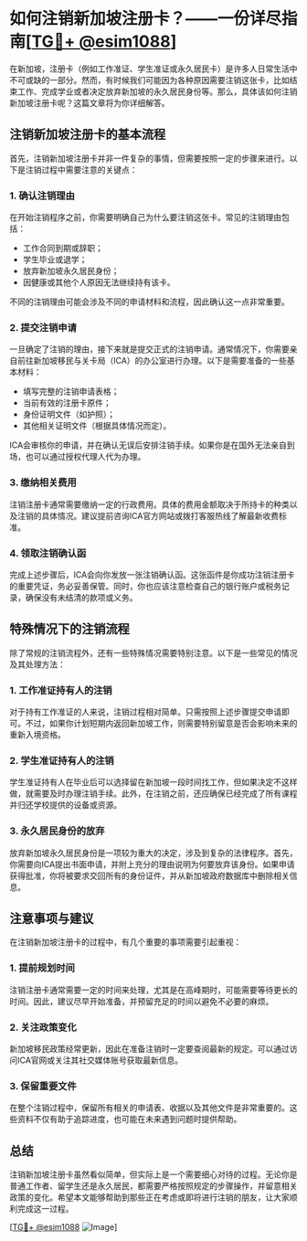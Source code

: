 # 如何注销新加坡注册卡？——一份详尽指南[[TG💪+ @esim1088](https://t.me/s/esim1088)]

在新加坡，注册卡（例如工作准证、学生准证或永久居民卡）是许多人日常生活中不可或缺的一部分。然而，有时候我们可能因为各种原因需要注销这张卡，比如结束工作、完成学业或者决定放弃新加坡的永久居民身份等。那么，具体该如何注销新加坡注册卡呢？这篇文章将为你详细解答。

## 注销新加坡注册卡的基本流程

首先，注销新加坡注册卡并非一件复杂的事情，但需要按照一定的步骤来进行。以下是注销过程中需要注意的关键点：

### 1. 确认注销理由
在开始注销程序之前，你需要明确自己为什么要注销这张卡。常见的注销理由包括：
- 工作合同到期或辞职；
- 学生毕业或退学；
- 放弃新加坡永久居民身份；
- 因健康或其他个人原因无法继续持有该卡。

不同的注销理由可能会涉及不同的申请材料和流程，因此确认这一点非常重要。

### 2. 提交注销申请
一旦确定了注销的理由，接下来就是提交正式的注销申请。通常情况下，你需要亲自前往新加坡移民与关卡局（ICA）的办公室进行办理。以下是需要准备的一些基本材料：
- 填写完整的注销申请表格；
- 当前有效的注册卡原件；
- 身份证明文件（如护照）；
- 其他相关证明文件（根据具体情况而定）。

ICA会审核你的申请，并在确认无误后安排注销手续。如果你是在国外无法亲自到场，也可以通过授权代理人代为办理。

### 3. 缴纳相关费用
注销注册卡通常需要缴纳一定的行政费用。具体的费用金额取决于所持卡的种类以及注销的具体情况。建议提前咨询ICA官方网站或拨打客服热线了解最新收费标准。

### 4. 领取注销确认函
完成上述步骤后，ICA会向你发放一张注销确认函。这张函件是你成功注销注册卡的重要凭证，务必妥善保管。同时，你也应该注意检查自己的银行账户或税务记录，确保没有未结清的款项或义务。

## 特殊情况下的注销流程

除了常规的注销流程外，还有一些特殊情况需要特别注意。以下是一些常见的情况及其处理方法：

### 1. 工作准证持有人的注销
对于持有工作准证的人来说，注销过程相对简单。只需按照上述步骤提交申请即可。不过，如果你计划短期内返回新加坡工作，则需要特别留意是否会影响未来的重新入境资格。

### 2. 学生准证持有人的注销
学生准证持有人在毕业后可以选择留在新加坡一段时间找工作，但如果决定不这样做，就需要及时办理注销手续。此外，在注销之前，还应确保已经完成了所有课程并归还学校提供的设备或资源。

### 3. 永久居民身份的放弃
放弃新加坡永久居民身份是一项较为重大的决定，涉及到复杂的法律程序。首先，你需要向ICA提出书面申请，并附上充分的理由说明为何要放弃该身份。如果申请获得批准，你将被要求交回所有的身份证件，并从新加坡政府数据库中删除相关信息。

## 注意事项与建议

在注销新加坡注册卡的过程中，有几个重要的事项需要引起重视：

### 1. 提前规划时间
注销注册卡通常需要一定的时间来处理，尤其是在高峰期时，可能需要等待更长的时间。因此，建议尽早开始准备，并预留充足的时间以避免不必要的麻烦。

### 2. 关注政策变化
新加坡移民政策经常更新，因此在准备注销时一定要查阅最新的规定。可以通过访问ICA官网或关注其社交媒体账号获取最新信息。

### 3. 保留重要文件
在整个注销过程中，保留所有相关的申请表、收据以及其他文件是非常重要的。这些资料不仅有助于追踪进度，也可能在未来遇到问题时提供帮助。

## 总结

注销新加坡注册卡虽然看似简单，但实际上是一个需要细心对待的过程。无论你是普通工作者、留学生还是永久居民，都需要严格按照规定的步骤操作，并留意相关政策的变化。希望本文能够帮助到那些正在考虑或即将进行注销的朋友，让大家顺利完成这一过程。

[[TG💪+ @esim1088](https://t.me/s/esim1088) ![Image](https://i.postimg.cc/4NQfJmqS/Snipaste-2025-05-13-00-14-12.png)]